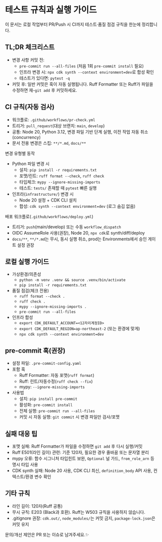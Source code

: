 # 테스트 규칙과 실행 가이드

이 문서는 로컬 작업부터 PR/Push 시 CI까지 테스트·품질 점검 규칙을 한눈에 정리합니다.

## TL;DR 체크리스트
- 변경 사항 커밋 전:
  - `pre-commit run --all-files` (처음 1회 `pre-commit install` 필요)
  - 인프라 변경 시: `npx cdk synth --context environment=dev`로 합성 확인
  - 테스트가 있다면: `pytest -q`
- 커밋 후: 일반 커밋은 훅이 자동 실행됩니다. Ruff Formatter 또는 Ruff가 파일을 수정하면 재-`git add` 후 커밋하세요.

## CI 규칙(자동 검사)
- 워크플로: `.github/workflows/pr-check.yml`
- 트리거: `pull_request`(대상 브랜치: `main`, `develop`)
- 공통: Node 20, Python 3.12, 변경 파일 기반 단계 실행, 이전 작업 자동 취소(concurrency)
- 문서 전용 변경은 스킵: `**/*.md`, `docs/**`

변경 유형별 동작
- Python 파일 변경 시
  - 설치: `pip install -r requirements.txt`
  - 포맷/린트: `ruff format --check`, `ruff check`
  - 타입체크: `mypy --ignore-missing-imports`
  - 테스트: `tests/` 존재할 때 `pytest` 빠른 실행
- 인프라(`infrastructure/`) 변경 시
  - Node 20 설정 + CDK CLI 설치
  - 합성: `cdk synth --context environment=dev` (로그 숨김 없음)

배포 워크플로(`.github/workflows/deploy.yml`)
- 트리거: `push`(main/develop) 또는 수동 `workflow_dispatch`
- OIDC AssumeRole 사용(권장), Node 20, `npx cdk`로 synth/diff/deploy
- `docs/**`, `**/*.md`는 무시, 동시 실행 취소, prod는 Environments에서 승인 게이트 설정 권장

## 로컬 실행 가이드
- 가상환경/의존성
  - `python -m venv .venv && source .venv/bin/activate`
  - `pip install -r requirements.txt`
- 품질 점검(체크 전용)
  - `ruff format --check .`
  - `ruff check .`
  - `mypy --ignore-missing-imports .`
  - `pre-commit run --all-files`
- 인프라 합성
  - `export CDK_DEFAULT_ACCOUNT=<12자리계정ID>`
  - `export CDK_DEFAULT_REGION=ap-northeast-2` (또는 환경에 맞게)
  - `npx cdk synth --context environment=dev`

## pre-commit 훅(권장)
- 설정 파일: `.pre-commit-config.yaml`
- 포함 훅
  - Ruff Formatter: 자동 포맷(`ruff format`)
  - Ruff: 린트/자동수정(`ruff check --fix`)
  - mypy: `--ignore-missing-imports`
- 사용법
  - 설치: `pip install pre-commit`
  - 활성화: `pre-commit install`
  - 전체 실행: `pre-commit run --all-files`
  - 커밋 시 자동 실행: `git commit` 시 변경 파일만 검사/포맷

## 실패 대응 팁
- 포맷 실패: Ruff Formatter가 파일을 수정하면 `git add` 후 다시 실행/커밋
- Ruff E501(라인 길이) 관련: 기준 120자, 필요한 경우 줄바꿈 또는 문자열 분리
- mypy 오류: 함수 시그니처 타입힌트 보완, `Optional` 널 가드, `from_role_arn` 등 명시 타입 사용
- CDK synth 실패: Node 20 사용, CDK CLI 최신, `definition_body` API 사용, 컨텍스트/환경 변수 확인

## 기타 규칙
- 라인 길이: 120자(Ruff 공통)
- 무시 규칙: E203 (Black과 호환). Ruff는 W503 규칙을 사용하지 않습니다.
- .gitignore 권장: `cdk.out/`, `node_modules/`는 커밋 금지, `package-lock.json`은 커밋 유지

문의/개선 제안은 PR 또는 이슈로 남겨주세요.✨
